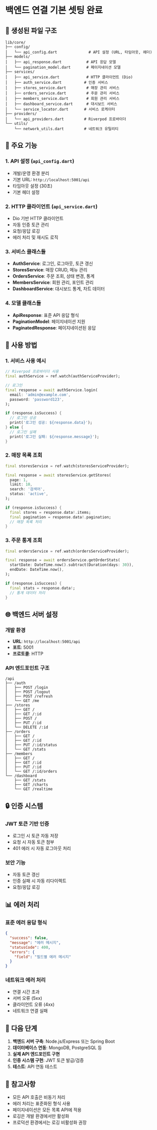 # 백엔드 연결 기본 셋팅 완료

## 📁 생성된 파일 구조

```
lib/core/
├── config/
│   └── api_config.dart              # API 설정 (URL, 타임아웃, 헤더)
├── models/
│   ├── api_response.dart           # API 응답 모델
│   └── pagination_model.dart       # 페이지네이션 모델
├── services/
│   ├── api_service.dart            # HTTP 클라이언트 (Dio)
│   ├── auth_service.dart          # 인증 서비스
│   ├── stores_service.dart         # 매장 관리 서비스
│   ├── orders_service.dart         # 주문 관리 서비스
│   ├── members_service.dart        # 회원 관리 서비스
│   ├── dashboard_service.dart      # 대시보드 서비스
│   └── service_locator.dart       # 서비스 로케이터
├── providers/
│   └── api_providers.dart         # Riverpod 프로바이더
└── utils/
    └── network_utils.dart         # 네트워크 유틸리티
```

## 🚀 주요 기능

### 1. API 설정 (`api_config.dart`)
- 개발/운영 환경 분리
- 기본 URL: `http://localhost:5001/api`
- 타임아웃 설정 (30초)
- 기본 헤더 설정

### 2. HTTP 클라이언트 (`api_service.dart`)
- Dio 기반 HTTP 클라이언트
- 자동 인증 토큰 관리
- 요청/응답 로깅
- 에러 처리 및 재시도 로직

### 3. 서비스 클래스들
- **AuthService**: 로그인, 로그아웃, 토큰 갱신
- **StoresService**: 매장 CRUD, 메뉴 관리
- **OrdersService**: 주문 조회, 상태 변경, 통계
- **MembersService**: 회원 관리, 포인트 관리
- **DashboardService**: 대시보드 통계, 차트 데이터

### 4. 모델 클래스들
- **ApiResponse**: 표준 API 응답 형식
- **PaginationModel**: 페이지네이션 지원
- **PaginatedResponse**: 페이지네이션된 응답

## 🔧 사용 방법

### 1. 서비스 사용 예시
```dart
// Riverpod 프로바이더 사용
final authService = ref.watch(authServiceProvider);

// 로그인
final response = await authService.login(
  email: 'admin@example.com',
  password: 'password123',
);

if (response.isSuccess) {
  // 로그인 성공
  print('로그인 성공: ${response.data}');
} else {
  // 로그인 실패
  print('로그인 실패: ${response.message}');
}
```

### 2. 매장 목록 조회
```dart
final storesService = ref.watch(storesServiceProvider);

final response = await storesService.getStores(
  page: 1,
  limit: 10,
  search: '검색어',
  status: 'active',
);

if (response.isSuccess) {
  final stores = response.data!.items;
  final pagination = response.data!.pagination;
  // 매장 목록 처리
}
```

### 3. 주문 통계 조회
```dart
final ordersService = ref.watch(ordersServiceProvider);

final response = await ordersService.getOrderStats(
  startDate: DateTime.now().subtract(Duration(days: 30)),
  endDate: DateTime.now(),
);

if (response.isSuccess) {
  final stats = response.data!;
  // 통계 데이터 처리
}
```

## 🌐 백엔드 서버 설정

### 개발 환경
- **URL**: `http://localhost:5001/api`
- **포트**: 5001
- **프로토콜**: HTTP

### API 엔드포인트 구조
```
/api
├── /auth
│   ├── POST /login
│   ├── POST /logout
│   ├── POST /refresh
│   └── GET /me
├── /stores
│   ├── GET /
│   ├── GET /:id
│   ├── POST /
│   ├── PUT /:id
│   └── DELETE /:id
├── /orders
│   ├── GET /
│   ├── GET /:id
│   ├── PUT /:id/status
│   └── GET /stats
├── /members
│   ├── GET /
│   ├── GET /:id
│   ├── PUT /:id
│   └── GET /:id/orders
└── /dashboard
    ├── GET /stats
    ├── GET /charts
    └── GET /realtime
```

## 🔒 인증 시스템

### JWT 토큰 기반 인증
- 로그인 시 토큰 자동 저장
- 요청 시 자동 토큰 첨부
- 401 에러 시 자동 로그아웃 처리

### 보안 기능
- 자동 토큰 갱신
- 인증 실패 시 자동 리다이렉트
- 요청/응답 로깅

## 📊 에러 처리

### 표준 에러 응답 형식
```json
{
  "success": false,
  "message": "에러 메시지",
  "statusCode": 400,
  "errors": {
    "field": "필드별 에러 메시지"
  }
}
```

### 네트워크 에러 처리
- 연결 시간 초과
- 서버 오류 (5xx)
- 클라이언트 오류 (4xx)
- 네트워크 연결 실패

## 🚀 다음 단계

1. **백엔드 서버 구축**: Node.js/Express 또는 Spring Boot
2. **데이터베이스 연동**: MongoDB, PostgreSQL 등
3. **실제 API 엔드포인트 구현**
4. **인증 시스템 구현**: JWT 토큰 발급/검증
5. **테스트**: API 연동 테스트

## 📝 참고사항

- 모든 API 호출은 비동기 처리
- 에러 처리는 표준화된 형식 사용
- 페이지네이션은 모든 목록 API에 적용
- 로깅은 개발 환경에서만 활성화
- 프로덕션 환경에서는 로깅 비활성화 권장
